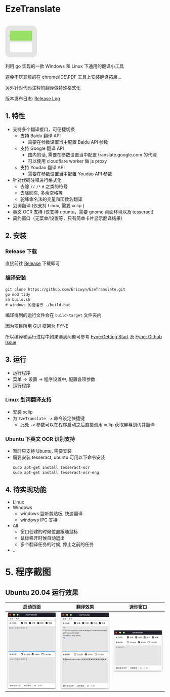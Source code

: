 # EzeTranslate

<br>

<img src="./res-static/icon/icon.png" style="width:100px;" />

<br>

利用 go 实现的一款 Windows 和 Linux 下通用的翻译小工具

避免不厌其烦的在 chrome\IDE\PDF 工具上安装翻译拓展...

另外针对代码注释的翻译做特殊格式化

版本发布日志: [Release Log](RELEASE_LOG.md)

## 1. 特性
- 支持多个翻译接口，可便捷切换
  - 支持 Baidu 翻译 API
    - 需要在参数设置当中配置 Baidu API 参数
  - 支持 Google 翻译 API
    - 国内的话, 需要在参数设置当中配置 translate.google.com 的代理
    - 可以使用 cloudflare worker 做 js proxy
  - 支持 Youdao 翻译 API
    - 需要在参数设置当中配置 Youdao API 参数
- 针对代码注释进行格式化
  - 去除 `//` `/*` `#` 之类的符号
  - 去除回车, 多余空格等
  - 驼峰命名法的变量和函数名翻译
- 划词翻译 (仅支持 Linux, 需要 xclip )
- 英文 OCR 支持 (仅支持 ubuntu，需要 gnome 桌面环境以及 tesseract)
- 简约窗口（无菜单/设置等，只有简单卡片显示翻译结果）

## 2. 安装

### Release 下载
直接前往 [Release]() 下载即可

### 编译安装
```shell
git clone https://github.com/Ericwyn/EzeTranslate.git
go mod tidy
sh build.sh 
# windows 的话运行 ./build.bat
```
编译得到的运行文件会在 `build-target` 文件夹内

因为项目所用 GUI 框架为 FYNE

所以编译和运行过程中如果遇到问题可参考 [Fyne:Getting Start](https://developer.fyne.io/started/) 及 [Fyne: Github Issue](https://github.com/fyne-io/fyne/issues)


## 3. 运行
- 运行程序
- 菜单 -> 设置 -> 程序设置中, 配置各项参数
- 运行程序

### Linux 划词翻译支持
- 安装 xclip
- 为 `EzeTranslate -x` 命令设定快捷键
  - 此处 `-x` 参数可以在程序启动之后直接调用 xclip 获取屏幕划词并翻译

### Ubuntu 下英文 OCR 识别支持
- 暂时只支持 Ubuntu, 需要安装
- 需要安装 tesseract, ubuntu 可用以下命令安装
  ```shell
  sudo apt-get install tesseract-ocr
  sudo apt-get install tesseract-ocr-eng
  ```


## 4. 待实现功能
- Linux
- Windows
  - windows 监听剪贴板, 快速翻译
  - windows IPC 支持
- All
  - 窗口创建的时候位置跟随鼠标
  - 鼠标移开时候自动退出
  - 多个翻译任务的时候, 停止之前的任务
- ...

# 5. 程序截图

## Ubuntu 20.04 运行效果

|   启动页面   |   翻译效果   |   迷你窗口   |
| ---- | ---- | ---- |
|  ![linux](./res-static/screenshot/linux.png)    |   ![linux-2](./res-static/screenshot/linux2.png)   | ![linux-3](./res-static/screenshot/linux3.png)  |
